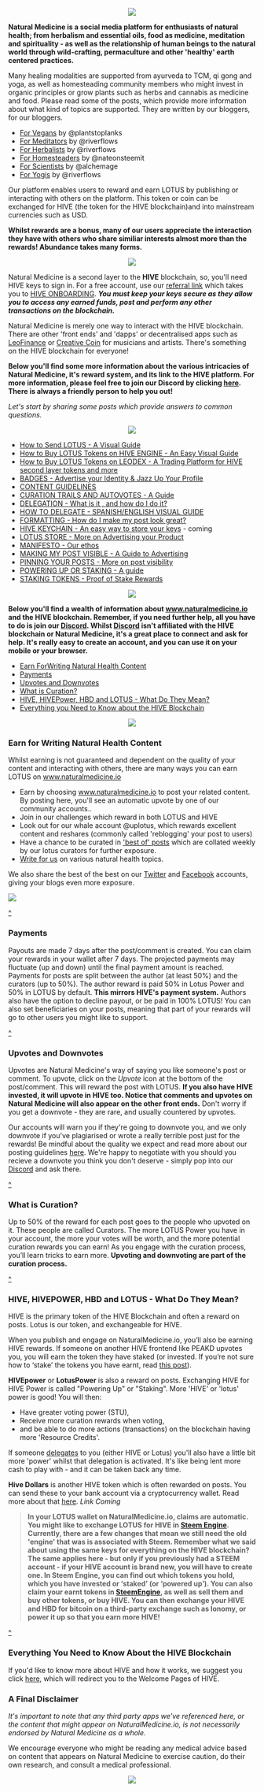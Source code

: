 
<div style="text-align: center;">

![](https://i.imgur.com/nxeSc65.png)
</div>

**Natural Medicine is a social media platform for enthusiasts of natural health; from herbalism and essential oils, food as medicine, meditation and spirituality - as well as the relationship of human beings to the natural world through wild-crafting, permaculture and other 'healthy' earth centered practices.**

Many healing modalities are supported from ayurveda to TCM, qi gong and yoga, as well as homesteading community members who might invest in organic principles or grow plants such as herbs and cannabis as medicine and food. Please read some of the posts, which provide more information about what kind of topics are supported. They are written by our bloggers, for our bloggers.

- [For Vegans](https://naturalmedicine.io/naturalmedicine/@plantstoplanks/lotus-coin-for-vegans-communities-coming-together) by @plantstoplanks
- [For Meditators](https://www.naturalmedicine.io/mindfulness/@naturalmedicine/introducing-lotus-for-the-mindful-life-community) by @riverflows
- [For Herbalists](https://www.naturalmedicine.io/naturalmedicine/@riverflows/a-token-for-herb-lovers-why-i-m-in-love-with-lotus) by @riverflows
- [For Homesteaders](https://www.naturalmedicine.io/naturalmedicine/@nateonsteemit/lotus-coin-for-homesteaders) by @nateonsteemit
- [For Scientists](https://naturalmedicine.io/naturalmedicine/@alchemage/lotus-token-for-scientists-a-call-for-more-science-in-the-natural-medicine-community) by @alchemage
- [For Yogis](https://www.naturalmedicine.io/yoga/@naturalmedicine/get-paid-instantly-for-writing-about-yoga) by @riverflows

Our platform enables users to reward and earn LOTUS by publishing or interacting with others on the platform. This token or coin can be exchanged for HIVE (the token for the HIVE blockchain)and into mainstream currencies such as USD.

**Whilst rewards are a bonus, many of our users appreciate the interaction they have with others who share similiar interests almost more than the rewards! Abundance takes many forms.**

<div style="text-align: center;">

![](https://imgur.com/a/0AZ649f)

</div>

Natural Medicine is a second layer to the **HIVE** blockchain, so, you'll need HIVE keys to sign in. For a free account, use our [referral link]() which takes you to [HIVE ONBOARDING](). ***You must keep your keys secure as they allow you to access any earned funds, post and perform any other transactions on the blockchain.***

Natural Medicine is merely one way to interact with the HIVE blockchain. There are other 'front ends' and 'dapps' or decentralised apps such as [LeoFinance](https://leofinance.io/) or [Creative Coin](https://www.creativecoin.xyz/created) for musicians and artists. There's something on the HIVE blockchain for everyone!

**Below you'll find some more information about the various intricacies of Natural Medicine, it's reward system, and its link to the HIVE platform. For more information, please feel free to join our Discord by clicking [here](https://discord.gg/2pwc5Gf). There is always a friendly person to help you out!**

*Let's start by sharing some posts which provide answers to common questions.*

<div style="text-align: center;">

![](https://i.imgur.com/KhNtxcJ.png)

</div>

- [How to Send LOTUS - A Visual Guide](https://naturalmedicine.io/hive-120078/@lotusshares/a-pictorial-guide-to-sending-burning-hive-engine-tokens)
- [How to Buy LOTUS Tokens on HIVE ENGINE - An Easy Visual Guide](https://peakd.com/hive-120078/@lotusshares/a-guided-tutorial-on-how-to-buy-lotus-tokens)
- [How to Buy LOTUS Tokens on LEODEX - A Trading Platform for HIVE second layer tokens and more](https://www.naturalmedicine.io/hive-167922/@lotusshares/how-to-buy-lotus-on-leodex-a-visual-guide-for-newbies-to-token-buying)
- [BADGES - Advertise your Identity & Jazz Up Your Profile](https://naturalmedicine.io/naturalmedicine/@riverflows/want-a-badge-next-to-your-user-name-on-naturalmedicine-io-advertise-your-gig-business-blog-or-identity)
- [CONTENT GUIDELINES](https://www.naturalmedicine.io/naturalmedicine/@naturalmedicine/standards-for-content-and-a-little-note-about-rewards-and-downvotes)
- [CURATION TRAILS AND AUTOVOTES - A Guide](https://naturalmedicine.io/naturalmedicine/@naturalmedicine/how-to-follow-a-trail-and-set-automatic-upvotes-for-your-favourite-curators-and-users)
- [DELEGATION  - What is it , and how do I do it?](https://www.naturalmedicine.io/hive-120078/@naturalmedicine/delegations-enabled-for-natural-medicine-tribe)
- [HOW TO DELEGATE - SPANISH/ENGLISH VISUAL GUIDE](https://naturalmedicine.io/hive-120078/@lotusshares/como-delegar-una-guia-visual-how-to-delegate-a-visual-guide)
- [FORMATTING - How do I make my post look great?](https://www.naturalmedicine.io/naturalmedicine/@naturalmedicine/formatting-tips-plus-post-your-code-to-win)
- [HIVE KEYCHAIN - An easy way to store your keys]() - coming
- [LOTUS STORE - More on Advertising your Product](https://www.naturalmedicine.io/naturalmedicine/@naturalmedicine/introducing-potential-use-case-tags-and-lotus-store)
- [MANIFESTO - Our ethos](https://www.naturalmedicine.io/naturalmedicine/@naturalmedicine/the-natural-medicine-manifesto-complete-summary)
- [MAKING MY POST VISIBLE - A Guide to Advertising](https://www.naturalmedicine.io/naturalmedicine/@naturalmedicine/promoted-and-pinned-posts-advertise-your-project-product-or-passion)
- [PINNING YOUR POSTS - More on post visibility](https://www.naturalmedicine.io/naturalmedicine/@naturalmedicine/promoted-and-pinned-posts-advertise-your-project-product-or-passion)
- [POWERING UP OR STAKING - A guide](https://www.naturalmedicine.io/tokens/@naturalmedicine/how-to-stake-power-up-your-lotus-coin)
- [STAKING TOKENS - Proof of Stake Rewards](https://www.naturalmedicine.io/naturalmedicine/@naturalmedicine/earn-lotus-through-staking-lotus-introducing-proof-of-stake-pos)

<div style="text-align: center;">

![](https://i.imgur.com/KhNtxcJ.png)

</div>

**Below you'll find a wealth of information about www.naturalmedicine.io and the HIVE blockchain. Remember, if you need further help, all you have to do is join our [Discord](https://discord.gg/2pwc5Gf). Whilst [Discord](https://discord.gg/2pwc5Gf) isn't affiliated with the HIVE blockchain or Natural Medicine, it's a great place to connect and ask for help. It's really easy to create an account, and you can use it on your mobile or your browser.**

- <a href="#Earn_For_Writing_Natural_Health Content">Earn ForWriting Natural Health Content</a>
- <a href="#Payments">Payments</a>
- <a href="#Upvotes_and_Downvotes">Upvotes and Downvotes</a>
- <a href="#What_is_Curation?">What is Curation?</a>
- <a href="Hive,_HIVEPOWER,_ HBD_and_Lotus_-What_do_They_ Mean?">HIVE, HIVEPower, HBD and LOTUS - What Do They Mean?</a> 
- <a href="Everything_You_Need_to_Know_about_the_HIVE_Blockchain"> Everything you Need to Know about the HIVE Blockchain</a>

<div style="text-align: center;">

![](https://i.imgur.com/KhNtxcJ.png)

</div>

### <span id="Earn for Writing Natural Health Content">Earn for Writing Natural Health Content</span>

Whilst earning is not guaranteed and dependent on the quality of your content and interacting with others, there are many ways you can earn LOTUS on www.naturalmedicine.io

- Earn by choosing www.naturalmedicine.io to post your related content. By posting here, you'll see an automatic upvote by one of our community accounts.. 
- Join in our challenges which reward in both LOTUS and HIVE
- Look out for our whale account @uplotus, which rewards excellent content and reshares (commonly called 'reblogging' your post to users) 
- Have a chance to be curated in ['best of' posts](https://www.naturalmedicine.io/naturalmedicine/@naturalmedicine/a-collection-of-best-natural-health-posts-curation-71) which are collated weekly by our lotus curators for further exposure. 
- [Write for us](https://www.naturalmedicine.io/naturalmedicine/@naturalmedicine/community-jobs-earn-for-writing-for-our-tribe) on various natural health topics. 
<div style="text-align: center;">



</div>

We also share the best of the best on our [Twitter](https://twitter.com/Lotus_Medicine) and [Facebook](https://www.facebook.com/Natural-Medicine-On-Steem-1003470073174904/) accounts, giving your blogs even more exposure. 

![](https://i.imgur.com/YXt6FtW.png)



<a href="#Table_of_Contents">^</a>

### <span id="Payments">Payments</span>

Payouts are made 7 days after the post/comment is created. You can claim your rewards in your wallet after 7 days. The projected payments may fluctuate (up and down) until the final payment amount is reached. Payments for posts are split between the author (at least 50%) and the curators (up to 50%). The author reward is paid 50% in Lotus Power and 50% in LOTUS by default. **This mirrors HIVE's payment system.** Authors also have the option to decline payout, or be paid in 100% LOTUS! You can also set beneficiaries on your posts, meaning that part of your rewards will go to other users you might like to support.

<a href="#Table_of_Contents">^</a>

### <span id="Upvotes_and_Downvotes">Upvotes and Downvotes</span>

Upvotes are Natural Medicine's way of saying you like someone's post or comment. To upvote, click on the *Upvote* icon at the bottom of the post/comment. This will reward the post with LOTUS. **If you also have HIVE invested, it will upvote in HIVE too. Notice that comments and upvotes on Natural Medicine will also appear on the other front ends.** Don't worry if you get a downvote - they are rare, and usually countered by upvotes. 

Our accounts will warn you if they're going to downvote you, and we only downvote if you've plagiarised or wrote a really terrible post just for the rewards! Be mindful about the quality we expect and read more about our posting guidelines [here](https://www.naturalmedicine.io/naturalmedicine/@naturalmedicine/standards-for-content-and-a-little-note-about-rewards-and-downvotes). We're happy to negotiate with you should you recieve a downvote you think you don't deserve - simply pop into our [Discord](https://discord.gg/2pwc5Gf) and ask there.

<a href="#Table_of_Contents">^</a>

### <span id="What_Is_Curation?">What is Curation?</span>

Up to 50% of the reward for each post goes to the people who upvoted on it. These people are called Curators. The more LOTUS Power you have in your account, the more your votes will be worth, and the more potential curation rewards you can earn! As you engage with the curation process, you’ll learn tricks to earn more. **Upvoting and downvoting are part of the curation process.**

<a href="#Table_of_Contents">^</a>

### <span id="HIVE,_HIVEpower,_ HBD_and_Lotus_-What_do_They_ Mean?">HIVE, HIVEPOWER, HBD and LOTUS - What Do They Mean?</span>

HIVE is the primary token of the HIVE Blockchain and often a reward on posts. Lotus is our token, and exchangeable for HIVE. 

When you publish and engage on NaturalMedicine.io, you’ll also be earning HIVE rewards. If someone on another HIVE frontend like PEAKD upvotes you, you will earn the token they have staked (or invested. If you’re not sure how to ‘stake’ the tokens you have earnt, read [this post](https://www.naturalmedicine.io/tokens/@naturalmedicine/how-to-stake-power-up-your-lotus-coin)).

**HIVEpower** or **LotusPower** is also a reward on posts. Exchanging HIVE for HIVE Power is called "Powering Up" or "Staking". More 'HIVE' or 'lotus' power is good! You will then: 

- Have greater voting power (STU),
- Receive more curation rewards when voting,
- and be able to do more actions (transactions) on the blockchain having more 'Resource Credits'. 

If someone [delegates](https://naturalmedicine.io/hive-120078/@naturalmedicine/delegations-enabled-for-natural-medicine-tribe) to you (either HIVE or Lotus) you'll also have a little bit more 'power' whilst that delegation is activated. It's like being lent more cash to play with - and it can be taken back any time. 

**Hive Dollars** is another HIVE token which is often rewarded on posts. You can send these to your bank account via a cryptocurrency wallet. Read more about that [here](). *Link Coming*

>**In your LOTUS wallet on NaturalMedicine.io, claims are automatic. You might like to exchange LOTUS for HIVE in [Steem Engine](https://steem-engine.com/). Currently, there are a few changes that mean we still need the old 'engine' that was is associated with Steem. Remember what we said about using the same keys for everything on the HIVE blockchain? The same applies here - but only if you previously had a STEEM account - if your HIVE account is brand new, you will have to create one. In Steem Engine, you can find out which tokens you hold, which you have invested or ‘staked’ (or ‘powered up’). You can also claim your earnt tokens in [SteemEngine](https://steem-engine.com/), as well as sell them and buy other tokens, or buy HIVE. You can then exchange your HIVE and HBD for bitcoin on a third-party exchange such as Ionomy, or power it up so that you earn more HIVE!**

<a href="#Table_of_Contents">^</a>

### <span id="Everything_You_Need_to_Know-About_the_HIVEblockchain">Everything You Need to Know About the HIVE Blockchain</span>

If you'd like to know more about HIVE and how it works, we suggest you click [here](https://hive.blog/welcome), which will redirect you to the Welcome Pages of HIVE.

### A Final Disclaimer

*It's important to note that any third party apps we've referenced here, or the content that might appear on NaturalMedicine.io, is not necessarily endorsed by Natural Medicine as a whole.* 

We encourage everyone who might be reading any medical advice based on content that appears on Natural Medicine to exercise caution, do their own research, and consult a medical professional. 

<div style="text-align: center;">

![](https://i.imgur.com/1VUQm9l.png)

</div>
